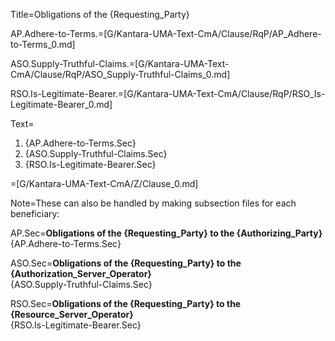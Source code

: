 Title=Obligations of the {Requesting_Party}

AP.Adhere-to-Terms.=[G/Kantara-UMA-Text-CmA/Clause/RqP/AP_Adhere-to-Terms_0.md]

ASO.Supply-Truthful-Claims.=[G/Kantara-UMA-Text-CmA/Clause/RqP/ASO_Supply-Truthful-Claims_0.md]

RSO.Is-Legitimate-Bearer.=[G/Kantara-UMA-Text-CmA/Clause/RqP/RSO_Is-Legitimate-Bearer_0.md]

Text=<ol><li>{AP.Adhere-to-Terms.Sec}<li>{ASO.Supply-Truthful-Claims.Sec}<li>{RSO.Is-Legitimate-Bearer.Sec}</ol>

=[G/Kantara-UMA-Text-CmA/Z/Clause_0.md]

Note=These can also be handled by making subsection files for each beneficiary:

AP.Sec=<b>Obligations of the {Requesting_Party} to the {Authorizing_Party}</b><br>{AP.Adhere-to-Terms.Sec}

ASO.Sec=<b>Obligations of the {Requesting_Party} to the {Authorization_Server_Operator}</b><br>{ASO.Supply-Truthful-Claims.Sec}

RSO.Sec=<b>Obligations of the {Requesting_Party} to the {Resource_Server_Operator}</b><br>{RSO.Is-Legitimate-Bearer.Sec}

